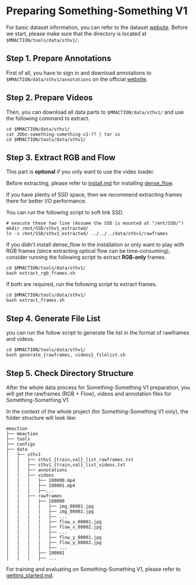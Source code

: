 # Preparing Something-Something V1

For basic dataset information, you can refer to the dataset [website](https://20bn.com/datasets/something-something/v1).
Before we start, please make sure that the directory is located at `$MMACTION/tools/data/sthv1/`.

## Step 1. Prepare Annotations

First of all, you have to sign in and download annotations to `$MMACTION/data/sthv1/annotations` on the official [website](https://20bn.com/datasets/something-something/v1).

## Step 2. Prepare Videos

Then, you can download all data parts to `$MMACTION/data/sthv1/` and use the following command to extract.

```shell
cd $MMACTION/data/sthv1/
cat 20bn-something-something-v1-?? | tar zx
cd $MMACTION/tools/data/sthv1/
```

## Step 3. Extract RGB and Flow

This part is **optional** if you only want to use the video loader.

Before extracting, please refer to [install.md](/docs/install.md) for installing [dense_flow](https://github.com/open-mmlab/denseflow).

If you have plenty of SSD space, then we recommend extracting frames there for better I/O performance.

You can run the following script to soft link SSD.

```shell
# execute these two line (Assume the SSD is mounted at "/mnt/SSD/")
mkdir /mnt/SSD/sthv1_extracted/
ln -s /mnt/SSD/sthv1_extracted/ ../../../data/sthv1/rawframes
```

If you didn't install dense_flow in the installation or only want to play with RGB frames (since extracting optical flow can be time-consuming), consider running the following script to extract **RGB-only** frames.

```shell
cd $MMACTION/tools/data/sthv1/
bash extract_rgb_frames.sh
```

If both are required, run the following script to extract frames.

```shell
cd $MMACTION/tools/data/sthv1/
bash extract_frames.sh
```

## Step 4. Generate File List

you can run the follow script to generate file list in the format of rawframes and videos.

```shell
cd $MMACTION/tools/data/sthv1/
bash generate_{rawframes, videos}_filelist.sh
```

## Step 5. Check Directory Structure

After the whole data process for Something-Something V1 preparation,
you will get the rawframes (RGB + Flow), videos and annotation files for Something-Something V1.

In the context of the whole project (for Something-Something V1 only), the folder structure will look like:

```
mmaction
├── mmaction
├── tools
├── configs
├── data
│   ├── sthv1
│   │   ├── sthv1_{train,val}_list_rawframes.txt
│   │   ├── sthv1_{train,val}_list_videos.txt
│   │   ├── annotations
│   |   ├── videos
│   |   |   ├── 100000.mp4
│   |   |   ├── 100001.mp4
│   |   |   ├──...
│   |   ├── rawframes
│   |   |   ├── 100000
│   |   |   |   ├── img_00001.jpg
│   |   |   |   ├── img_00002.jpg
│   |   |   |   ├── ...
│   |   |   |   ├── flow_x_00001.jpg
│   |   |   |   ├── flow_x_00002.jpg
│   |   |   |   ├── ...
│   |   |   |   ├── flow_y_00001.jpg
│   |   |   |   ├── flow_y_00002.jpg
│   |   |   |   ├── ...
│   |   |   ├── 100001
│   |   |   ├── ...

```

For training and evaluating on Something-Something V1, please refer to [getting_started.md](/docs/getting_started.md).
